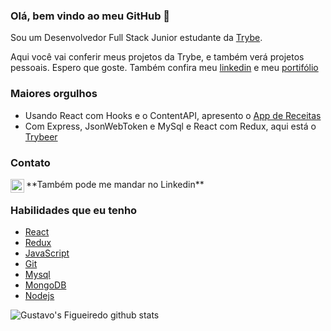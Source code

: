 ### Olá, bem vindo ao meu GitHub 👋

Sou um Desenvolvedor Full Stack Junior estudante da [Trybe](https://www.betrybe.com/).

Aqui você vai conferir meus projetos da Trybe, e também verá projetos pessoais.
Espero que goste.
Também confira meu [linkedin](www.linkedin.com/in/gustavo-hm-figueiredo) e meu [portifólio](https://gustaffig.github.io/)

### Maiores orgulhos
  - Usando React com Hooks e o ContentAPI, apresento o [App de Receitas](https://github.com/GustafFig/App-de-Receitas)
  - Com Express, JsonWebToken e MySql e React com Redux, aqui está o [Trybeer](https://github.com/GustafFig/Trybeer)

### Contato
<a target="_blank" href="mailto:gustavohmfigueiredo@gmail.com">
  <img align="left" alt="Gmail" width="22px" src="https://cdn.jsdelivr.net/npm/simple-icons@v3/icons/gmail.svg" />
</a>
**Também pode me mandar no Linkedin**

### Habilidades que eu tenho
  - [React](https://img.shields.io/badge/-React-45b8d8?style=flat-square&logo=react&logoColor=white)
  - [Redux](https://img.shields.io/badge/-Redux-764ABC?style=flat-square&logo=redux&logoColor=white)
  - [JavaScript](https://img.shields.io/badge/-JS-yellow)
  - [Git](https://img.shields.io/badge/-Git-F05032?style=flat-square&logo=git&logoColor=white)
  - [Mysql](https://img.shields.io/badge/-MySql-4479A1?style=flat-square&logo=mysql&logoColor=white)
  - [MongoDB](https://img.shields.io/badge/-MongoDB-13aa52?style=flat-square&logo=mongodb&logoColor=white)
  - [Nodejs](https://img.shields.io/badge/-Nodejs-43853d?style=flat-square&logo=Node.js&logoColor=white)

![Gustavo's Figueiredo github stats](https://github-readme-stats.vercel.app/api?username=gustaffig&hide=contribs,prs&count_private=true)

